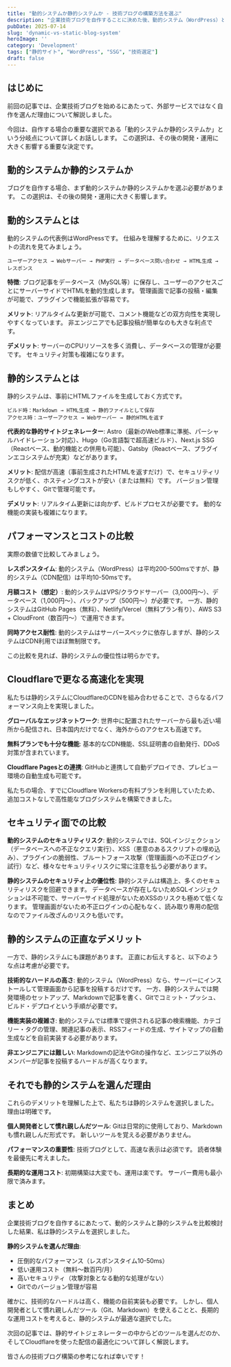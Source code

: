 ```yaml
---
title: "動的システムか静的システムか - 技術ブログの構築方法を選ぶ"
description: "企業技術ブログを自作することに決めた後、動的システム（WordPress）と静的システム（SSG）を比較検討し、最終的に静的システムを選択した理由を詳しく解説します。"
pubDate: 2025-07-14
slug: 'dynamic-vs-static-blog-system'
heroImage: ''
category: 'Development'
tags: ["静的サイト", "WordPress", "SSG", "技術選定"]
draft: false
---
```


## はじめに

前回の記事では、企業技術ブログを始めるにあたって、外部サービスではなく自作を選んだ理由について解説しました。

今回は、自作する場合の重要な選択である「動的システムか静的システムか」という分岐点について詳しくお話しします。
この選択は、その後の開発・運用に大きく影響する重要な決定です。

## 動的システムか静的システムか

ブログを自作する場合、まず動的システムか静的システムかを選ぶ必要があります。
この選択は、その後の開発・運用に大きく影響します。

## 動的システムとは

動的システムの代表例はWordPressです。
仕組みを理解するために、リクエストの流れを見てみましょう。

```
ユーザーアクセス → Webサーバー → PHP実行 → データベース問い合わせ → HTML生成 → レスポンス
```

**特徴**: ブログ記事をデータベース（MySQL等）に保存し、ユーザーのアクセスごとにサーバーサイドでHTMLを動的生成します。
管理画面で記事の投稿・編集が可能で、プラグインで機能拡張が容易です。

**メリット**: リアルタイムな更新が可能で、コメント機能などの双方向性を実現しやすくなっています。
非エンジニアでも記事投稿が簡単なのも大きな利点です。

**デメリット**: サーバーのCPUリソースを多く消費し、データベースの管理が必要です。
セキュリティ対策も複雑になります。

## 静的システムとは

静的システムは、事前にHTMLファイルを生成しておく方式です。

```
ビルド時：Markdown → HTML生成 → 静的ファイルとして保存
アクセス時：ユーザーアクセス → Webサーバー → 静的HTMLを返す
```

**代表的な静的サイトジェネレーター**: Astro（最新のWeb標準に準拠、パーシャルハイドレーション対応）、Hugo（Go言語製で超高速ビルド）、Next.js SSG（Reactベース、動的機能との併用も可能）、Gatsby（Reactベース、プラグインエコシステムが充実）などがあります。

**メリット**: 配信が高速（事前生成されたHTMLを返すだけ）で、セキュリティリスクが低く、ホスティングコストが安い（または無料）です。
バージョン管理もしやすく、Gitで管理可能です。

**デメリット**: リアルタイム更新には向かず、ビルドプロセスが必要です。
動的な機能の実装も複雑になります。

## パフォーマンスとコストの比較

実際の数値で比較してみましょう。

**レスポンスタイム**: 動的システム（WordPress）は平均200-500msですが、静的システム（CDN配信）は平均10-50msです。

**月額コスト（想定）**: 動的システムはVPS/クラウドサーバー（3,000円〜）、データベース（1,000円〜）、バックアップ（500円〜）が必要です。
一方、静的システムはGitHub Pages（無料）、Netlify/Vercel（無料プラン有り）、AWS S3 + CloudFront（数百円〜）で運用できます。

**同時アクセス耐性**: 動的システムはサーバースペックに依存しますが、静的システムはCDN利用でほぼ無制限です。

この比較を見れば、静的システムの優位性は明らかです。

## Cloudflareで更なる高速化を実現

私たちは静的システムにCloudflareのCDNを組み合わせることで、さらなるパフォーマンス向上を実現しました。

**グローバルなエッジネットワーク**: 世界中に配置されたサーバーから最も近い場所から配信され、日本国内だけでなく、海外からのアクセスも高速です。

**無料プランでも十分な機能**: 基本的なCDN機能、SSL証明書の自動発行、DDoS対策が含まれています。

**Cloudflare Pagesとの連携**: GitHubと連携して自動デプロイでき、プレビュー環境の自動生成も可能です。

私たちの場合、すでにCloudflare Workersの有料プランを利用していたため、追加コストなしで高性能なブログシステムを構築できました。

## セキュリティ面での比較

**動的システムのセキュリティリスク**: 動的システムでは、SQLインジェクション（データベースへの不正なクエリ実行）、XSS（悪意のあるスクリプトの埋め込み）、プラグインの脆弱性、ブルートフォース攻撃（管理画面への不正ログイン試行）など、様々なセキュリティリスクに常に注意を払う必要があります。

**静的システムのセキュリティ上の優位性**: 静的システムは構造上、多くのセキュリティリスクを回避できます。
データベースが存在しないためSQLインジェクションは不可能で、サーバーサイド処理がないためXSSのリスクも極めて低くなります。
管理画面がないため不正ログインの心配もなく、読み取り専用の配信なのでファイル改ざんのリスクも低いです。

## 静的システムの正直なデメリット

一方で、静的システムにも課題があります。
正直にお伝えすると、以下のような点は考慮が必要です。

**技術的なハードルの高さ**: 動的システム（WordPress）なら、サーバーにインストールして管理画面から記事を投稿するだけです。
一方、静的システムでは開発環境のセットアップ、Markdownで記事を書く、Gitでコミット・プッシュ、ビルド・デプロイという手順が必要です。

**機能実装の複雑さ**: 動的システムでは標準で提供される記事の検索機能、カテゴリー・タグの管理、関連記事の表示、RSSフィードの生成、サイトマップの自動生成などを自前実装する必要があります。

**非エンジニアには難しい**: Markdownの記法やGitの操作など、エンジニア以外のメンバーが記事を投稿するハードルが高くなります。

## それでも静的システムを選んだ理由

これらのデメリットを理解した上で、私たちは静的システムを選択しました。
理由は明確です。

**個人開発者として慣れ親しんだツール**: Gitは日常的に使用しており、Markdownも慣れ親しんだ形式です。
新しいツールを覚える必要がありません。

**パフォーマンスの重要性**: 技術ブログとして、高速な表示は必須です。
読者体験を最優先に考えました。

**長期的な運用コスト**: 初期構築は大変でも、運用は楽です。
サーバー費用も最小限で済みます。


## まとめ

企業技術ブログを自作するにあたって、動的システムと静的システムを比較検討した結果、私は静的システムを選択しました。

**静的システムを選んだ理由**:
- 圧倒的なパフォーマンス（レスポンスタイム10-50ms）
- 低い運用コスト（無料〜数百円/月）
- 高いセキュリティ（攻撃対象となる動的な処理がない）
- Gitでのバージョン管理が容易

確かに、技術的なハードルは高く、機能の自前実装も必要です。
しかし、個人開発者として慣れ親しんだツール（Git、Markdown）を使えることと、長期的な運用コストを考えると、静的システムが最適な選択でした。

次回の記事では、静的サイトジェネレーターの中からどのツールを選んだのか、そしてCloudflareを使った配信の最適化について詳しく解説します。

皆さんの技術ブログ構築の参考になれば幸いです！